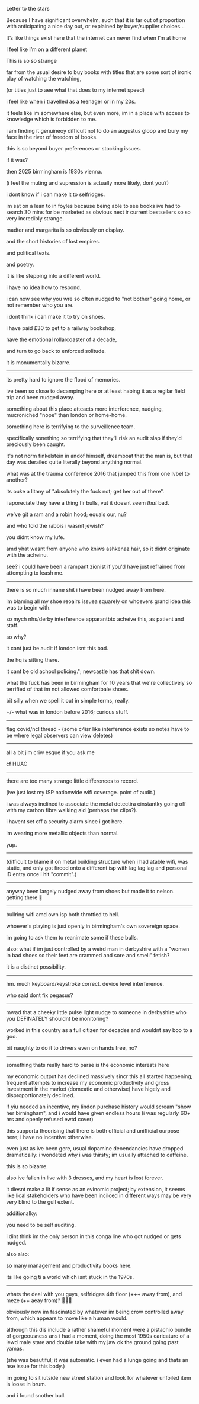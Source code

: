 Letter to the stars

Because I have significant overwhelm, such that it is far out of proportion with anticipating a nice day out, or explained by buyer/supplier choices…

It’s like things exist here that the internet can never find when I’m at home

I feel like I’m on a different planet

This is so so strange

far from the usual desire to buy books with titles that are some sort of ironic play of watching the watching,

(or titles just to aee what that does to my internet speed)

i feel like when i travelled as a teenager or in my 20s.

it feels like im somewhere else, but even more, im in a place with access to knowledge which is forbidden to me.

i am finding it genuineoy difficult not to do an augustus gloop and bury my face in the river of freedom of books.

this is so beyond buyer preferences or stocking issues.

if it was?

then 2025 birmingham is 1930s vienna.

(i feel the muting and supression is actually more likely, dont you?)

i dont know if i can make it to selfridges.

im sat on a lean to in foyles because being able to see books ive had to search 30 mins for be marketed as obvious next ir current bestsellers so so very incredibly strange.

madter and margarita is so obviously on display.

and the short histories of lost empires.

and political texts.

and poetry.

it is like stepping into a different world.

i have no idea how to respond.

i can now see why you wre so often nudged to "not bother" going home, or not remember who you are.

i dont think i can make it to try on shoes.

i have paid £30 to get to a railway bookshop,

have the emotional rollarcoaster of a decade, 

and turn to go back to enforced solitude.

it is monumentally bizarre.

---

its pretty hard to ignore the flood of memories.

ive been so close to decamping here or at least habing it as a regilar field trip and been nudged away.

something about this place atteacts more interference, nudging, mucroniched "nope" than london or home-home.

something here is terrifying to the surveillence team.

specifically sonething so terrifying that they'll risk an audit slap if they'd preciously been caught.

it's not norm finkelstein in andof himself, dreamboat that the man is, but that day was derailed quite literally beyond anything normal.

what was at the trauma conference 2016 that jumped this from one lvbel to another?

its ouke a litany of "absolutely the fuck not; get her out of there".

i aporeciate they have a thing fir bulls, vut it doesnt seem *that* bad.

we've git a ram and a robin hood; equals our, nu?

and who told the rabbis i wasmt jewish?

you didnt know my lufe.

amd yhat wasnt from anyone who kniws ashkenaz hair, so it didnt originate with the acheinu.

see? i could have been a rampant zionist if you'd have just refrained from attempting to leash me.

---

there is so much innane shit i have been nudged away from here.

im blaming all my shoe reoairs issuea squarely on whoevers grand idea this was to begin with.

so mych nhs/derby interference apparantbto acheive this, as patient and staff.

so why?

it cant just be audit if london isnt this bad.

the hq is sitting there.

it cant be old achool policing."; newcastle has that shit down.

what the fuck has been in birmingham for 10 years that we're collectively so terrified of that im not allowed comfortbale shoes.

bit silly when we spell it out in simple terms, really.

+/- what was in london before 2016; curious stuff.

---

flag covid/ncl thread - (some c4isr like interference exists so notes have to be where legal observers can view deletes) 

---

all a bit jim criw esque if you ask me

cf HUAC

---

there are too many strange little differences to record.

(ive just lost my ISP nationwide wifi coverage. point of audit.)

i was always inclined to associate the metal detectira cinstantky going off with my carbon fibre walking aid (perhaps the clips?).

i havent set off a security alarm since i got here.

im wearing more metallic objects than normal.

yup.

---

(difficult to blame it on metal building structure when i had atable wifi, was static, and only got firced onto a different isp with lag lag lag and personal ID entry once i hit "commit".)

---

anyway been largely nudged away from shoes but made it to nelson. getting there 🤣

---

bullring wifi amd own isp both throttled to hell.

whoever's playing is just openly in birmingham's own sovereign space.

im going to ask them to reanimate some if these bulls.

also: what if im just controlled by a weird man in derbyshire with a "women in bad shoes so their feet are crammed and sore and smell" fetish?

it is a distinct possibility.

---

hm. much keyboard/keystroke correct. device level interference.

who said dont fix pegasus?

---
mwad that a cheeky little pulse light nudge to someone in derbyshire who you DEFINATELY shouldnt be monitoring?

worked in this country as a full citizen for decades and wouldnt say boo to a goo.

bit naughty to do it to drivers even on hands free, no?

---

something thats really hard to parse is the economic interests here

my economic output has declined massively sincr this all started happening; frequent attempts to increase my economic productivity and gross investment in the market (domeatic and otherwise) have higely and disproportionately declined.

if yiu needed an incentive, my lindon purchase history would scream "show her birningham", and i would have given endless hours (i was regularly 60+ hrs and openly refused ewtd cover)

this supporta theorising that there is both official and unifficial ourpose here; i have no incentive otherwise.

even just as ive been gere, usual dopamine deoendancies have dropped dramatically: i wondeted why i was thirsty; im usually attached to caffeine.

this is so bizarre.

also ive fallen in live with 3 dresses, and my heart is lost forever.

it diesnt make a lit if sense as an evinomic project; by extension, it seems like lical stakeholders who have been incilced in different ways may be very very blind to the gull extent.

additionalky:

you need to be self auditing.

i dint think im the only person in this conga line who got nudged or gets nudged.

also also:

so many management and productivity books here.

its like going ti a world which isnt stuck in the 1970s.

---

whats the deal with you guys, selfridges 4th floor (+++ away from), and meze (++ aeay from)? 🤣🤣🤣

obviously now im fascinated by whatever im being crow controlled away from, which appears to move like a human would.

although this dis include a rather shameful moment were a pistachio bundle of gorgeousness ans i had a moment, doing the most 1950s caricature of a lewd male stare and double take with my jaw ok the ground going past yamas.

(she was beautiful; it was automatic. i even had a lunge going and thats an hse issue for this body.)

im going to sit iutside new street station and look for whatever unfoiled item is loose in brum.

and i found snother bull.
